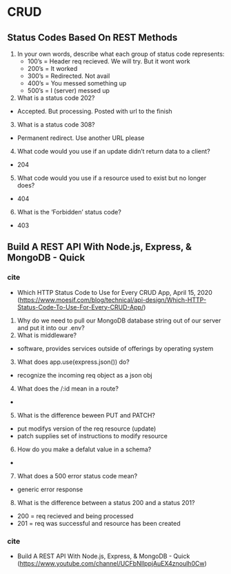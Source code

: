 # CRUD

## Status Codes Based On REST Methods
1. In your own words, describe what each group of status code represents:
    - 100’s = Header req recieved. We will try. But it wont work
    - 200’s = It worked
    - 300’s = Redirected. Not avail
    - 400’s = You messed something up
    - 500’s = I (server) messed up
2. What is a status code 202?
  - Accepted. But processing. Posted with url to the finish
3. What is a status code 308?
  - Permanent redirect. Use another URL please
4. What code would you use if an update didn’t return data to a client?
  - 204
5. What code would you use if a resource used to exist but no longer does?
  - 404
6. What is the ‘Forbidden’ status code?
  - 403

## Build A REST API With Node.js, Express, & MongoDB - Quick 


### cite
  - Which HTTP Status Code to Use for Every CRUD App, April 15, 2020 (https://www.moesif.com/blog/technical/api-design/Which-HTTP-Status-Code-To-Use-For-Every-CRUD-App/)

1. Why do we need to pull our MongoDB database string out of our server and put it into our .env?
2. What is middleware?
  - software, provides services outside of offerings by operating system
3. What does app.use(express.json()) do?
  - recognize the incoming req object as a json obj
4. What does the /:id mean in a route?
  - 
5. What is the difference beween PUT and PATCH?
  - put modifys version of the req resource (update)
  - patch supplies set of instructions to modify resource
6. How do you make a defalut value in a schema?
  -
7. What does a 500 error status code mean?
  - generic error response
8. What is the difference between a status 200 and a status 201?
  - 200 = req recieved and being processed
  - 201 = req was successful and resource has been created

  ### cite 
  - Build A REST API With Node.js, Express, & MongoDB - Quick (https://www.youtube.com/channel/UCFbNIlppjAuEX4znoulh0Cw)